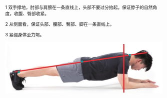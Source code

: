 1 双手撑地，肘部与肩膀在一条直线上，头部不要过分抬起。保证脖子的自然角度，收腹、臀部收紧。

2 从侧面看，保证头部、腰部、臀部、脚在一条直线上。

3 紧绷身体至力竭。

![](Pasted%20image%2020230625211509.png)